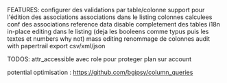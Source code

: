 FEATURES:
configurer des validations par table/colonne
support pour l'édition des associations
associations dans le listing
colonnes calculees
conf des associations
reference data
disable completement des tables
i18n
in-place editing dans le listing (deja les booleens comme typus puis les textes et numbers why not)
mass editing
renommage de colonnes
audit with papertrail
export csv/xml/json

TODOS:
attr_accessible avec role pour proteger plan sur account


potential optimisation : https://github.com/bgipsy/column_queries
